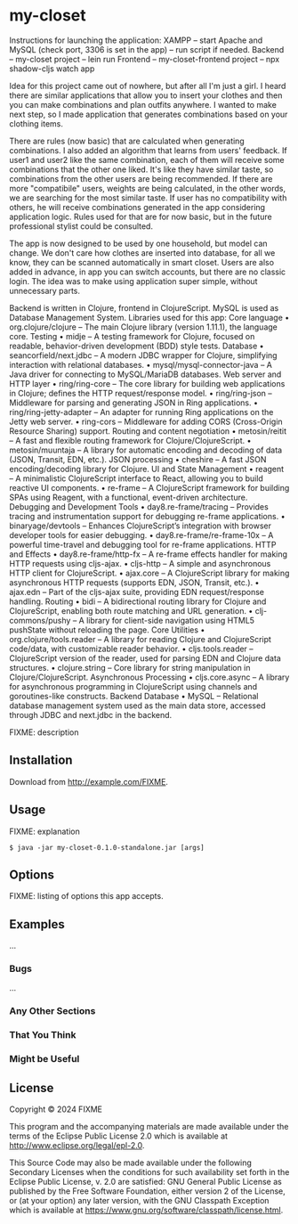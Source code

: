 # my-closet

Instructions for launching the application:
XAMPP – start Apache and MySQL (check port, 3306 is set in the app) – run script if needed.
Backend – my-closet project – lein run
Frontend – my-closet-frontend project – npx shadow-cljs watch app

Idea for this project came out of nowhere, but after all I'm just a girl. I heard there are similar applications that allow you to insert your clothes and then you can make combinations and plan outfits anywhere. I wanted to make next step, so I made application that generates combinations based on your clothing items. 

There are rules (now basic) that are calculated when generating combinations. I also added an algorithm that learns from users' feedback. If user1 and user2 like the same combination, each of them will receive some combinations that the other one liked. It's like they have similar taste, so combinations from the other users are being recommended. If there are more "compatibile" users, weights are being calculated, in the other words, we are searching for the most similar taste. If user has no compatibility with others, he will receive combinations generated in the app considering application logic. Rules used for that are for now basic, but in the future professional stylist could be consulted.

The app is now designed to be used by one household, but model can change. We don't care how clothes are inserted into database, for all we know, they can be scanned automatically in smart closet. Users are also added in advance, in app you can switch accounts, but there are no classic login. The idea was to make using application super simple, without unnecessary parts.

Backend is written in Clojure, frontend in ClojureScript. MySQL is used as Database Management System. 
Libraries used for this app:
Core language
•	org.clojure/clojure – The main Clojure library (version 1.11.1), the language core.
Testing
•	midje – A testing framework for Clojure, focused on readable, behavior-driven development (BDD) style tests.
Database
•	seancorfield/next.jdbc – A modern JDBC wrapper for Clojure, simplifying interaction with relational databases.
•	mysql/mysql-connector-java – A Java driver for connecting to MySQL/MariaDB databases.
Web server and HTTP layer
•	ring/ring-core – The core library for building web applications in Clojure; defines the HTTP request/response model.
•	ring/ring-json – Middleware for parsing and generating JSON in Ring applications.
•	ring/ring-jetty-adapter – An adapter for running Ring applications on the Jetty web server.
•	ring-cors – Middleware for adding CORS (Cross-Origin Resource Sharing) support.
Routing and content negotiation
•	metosin/reitit – A fast and flexible routing framework for Clojure/ClojureScript.
•	metosin/muuntaja – A library for automatic encoding and decoding of data (JSON, Transit, EDN, etc.).
JSON processing
•	cheshire – A fast JSON encoding/decoding library for Clojure.
UI and State Management
•	reagent – A minimalistic ClojureScript interface to React, allowing you to build reactive UI components.
•	re-frame – A ClojureScript framework for building SPAs using Reagent, with a functional, event-driven architecture.
Debugging and Development Tools
•	day8.re-frame/tracing – Provides tracing and instrumentation support for debugging re-frame applications.
•	binaryage/devtools – Enhances ClojureScript’s integration with browser developer tools for easier debugging.
•	day8.re-frame/re-frame-10x – A powerful time-travel and debugging tool for re-frame applications.
HTTP and Effects
•	day8.re-frame/http-fx – A re-frame effects handler for making HTTP requests using cljs-ajax.
•	cljs-http – A simple and asynchronous HTTP client for ClojureScript.
•	ajax.core – A ClojureScript library for making asynchronous HTTP requests (supports EDN, JSON, Transit, etc.).
•	ajax.edn – Part of the cljs-ajax suite, providing EDN request/response handling.
Routing
•	bidi – A bidirectional routing library for Clojure and ClojureScript, enabling both route matching and URL generation.
•	clj-commons/pushy – A library for client-side navigation using HTML5 pushState without reloading the page.
Core Utilities
•	org.clojure/tools.reader – A library for reading Clojure and ClojureScript code/data, with customizable reader behavior.
•	cljs.tools.reader – ClojureScript version of the reader, used for parsing EDN and Clojure data structures.
•	clojure.string – Core library for string manipulation in Clojure/ClojureScript.
Asynchronous Processing
•	cljs.core.async – A library for asynchronous programming in ClojureScript using channels and goroutines-like constructs.
Backend Database
•	MySQL – Relational database management system used as the main data store, accessed through JDBC and next.jdbc in the backend.


FIXME: description

## Installation

Download from http://example.com/FIXME.

## Usage

FIXME: explanation

    $ java -jar my-closet-0.1.0-standalone.jar [args]

## Options

FIXME: listing of options this app accepts.

## Examples

...

### Bugs

...

### Any Other Sections
### That You Think
### Might be Useful

## License

Copyright © 2024 FIXME

This program and the accompanying materials are made available under the
terms of the Eclipse Public License 2.0 which is available at
http://www.eclipse.org/legal/epl-2.0.

This Source Code may also be made available under the following Secondary
Licenses when the conditions for such availability set forth in the Eclipse
Public License, v. 2.0 are satisfied: GNU General Public License as published by
the Free Software Foundation, either version 2 of the License, or (at your
option) any later version, with the GNU Classpath Exception which is available
at https://www.gnu.org/software/classpath/license.html.
